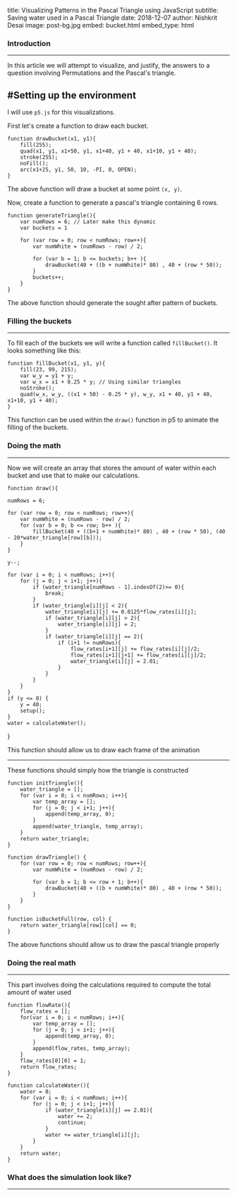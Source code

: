 title: Visualizing Patterns in the Pascal Triangle using JavaScript
subtitle: Saving water used in a Pascal Triangle
date: 2018-12-07
author: Nishkrit Desai
image: post-bg.jpg
embed: bucket.html
embed_type: html

### Introduction
----
In this article we will attempt to visualize, and justify, 
the answers to a question involving Permutations and the Pascal's triangle.

#Setting up the environment
----
I will use `p5.js` for this visualizations.

First let's create a function to draw each bucket.

    function drawBucket(x1, y1){
        fill(255);
        quad(x1, y1, x1+50, y1, x1+40, y1 + 40, x1+10, y1 + 40);
        stroke(255);
        noFill();
        arc(x1+25, y1, 50, 10, -PI, 0, OPEN);    
    }

The above function will draw a bucket at some point `(x, y)`.

Now, create a function to generate a pascal's triangle containing 6 rows.

    function generateTriangle(){
        var numRows = 6; // Later make this dynamic
        var buckets = 1

        for (var row = 0; row < numRows; row++){
            var numWhite = (numRows - row) / 2;

            for (var b = 1; b <= buckets; b++ ){
                drawBucket(40 + ((b + numWhite)* 80) , 40 + (row * 50));
            }
            buckets++;
        }
    }

The above function should generate the sought after pattern of buckets.

### Filling the buckets
----

To fill each of the buckets we will write a function called
`fillBucket()`. It looks something like this:

    function fillBucket(x1, y1, y){
        fill(23, 99, 215);
        var w_y = y1 + y;
        var w_x = x1 + 0.25 * y; // Using similar triangles
        noStroke();
        quad(w_x, w_y, ((x1 + 50) - 0.25 * y), w_y, x1 + 40, y1 + 40, x1+10, y1 + 40);
    }

This function can be used within the `draw()` function in
p5 to animate the filling of the buckets.


### Doing the math
----

Now we will create an array that stores the amount of water
within each bucket and use that to make our calculations.

    function draw(){

    numRows = 6;
    
    for (var row = 0; row < numRows; row++){
        var numWhite = (numRows - row) / 2;
        for (var b = 0; b <= row; b++ ){
            fillBucket(40 + ((b+1 + numWhite)* 80) , 40 + (row * 50), (40 - 20*water_triangle[row][b]));
        }
    }

    y--;

    for (var i = 0; i < numRows; i++){
        for (j = 0; j < i+1; j++){
            if (water_triangle[numRows - 1].indexOf(2)>= 0){
                break;
            }
            if (water_triangle[i][j] < 2){
                water_triangle[i][j] += 0.0125*flow_rates[i][j];
                if (water_triangle[i][j] > 2){
                    water_triangle[i][j] = 2;
                }
                if (water_triangle[i][j] == 2){
                    if (i+1 != numRows){
                        flow_rates[i+1][j] += flow_rates[i][j]/2;
                        flow_rates[i+1][j+1] += flow_rates[i][j]/2;
                        water_triangle[i][j] = 2.01;
                    }
                }
            }
        }
    }
    if (y <= 0) {
        y = 40;
        setup();
    }
    water = calculateWater();
}

This function should allow us to draw each frame of the animation

----
These functions should simply how the triangle is constructed

    function initTriangle(){
        water_triangle = [];
        for (var i = 0; i < numRows; i++){
            var temp_array = [];
            for (j = 0; j < i+1; j++){
                append(temp_array, 0);
            }
            append(water_triangle, temp_array);
        }
        return water_triangle;
    }

    function drawTriangle() {
        for (var row = 0; row < numRows; row++){
            var numWhite = (numRows - row) / 2;

            for (var b = 1; b <= row + 1; b++){
                drawBucket(40 + ((b + numWhite)* 80) , 40 + (row * 50));
            }
        }
    }

    function isBucketFull(row, col) {
        return water_triangle[row][col] == 0;
    }


The above functions should allow us to draw the pascal triangle properly

### Doing the real math
----

This part involves doing the calculations required to compute the total amount of water used

    function flowRate(){
        flow_rates = [];
        for(var i = 0; i < numRows; i++){
            var temp_array = [];
            for (j = 0; j < i+1; j++){
                append(temp_array, 0);
            }
            append(flow_rates, temp_array);
        }
        flow_rates[0][0] = 1;
        return flow_rates;
    }

    function calculateWater(){
        water = 0;
        for (var i = 0; i < numRows; i++){
            for (j = 0; j < i+1; j++){
                if (water_triangle[i][j] == 2.01){
                    water += 2;
                    continue;
                }
                water += water_triangle[i][j];
            }
        }
        return water;
    }


### What does the simulation look like?
----
